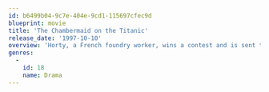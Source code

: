 ```yaml
---
id: b6499b04-9c7e-404e-9cd1-115697cfec9d
blueprint: movie
title: 'The Chambermaid on the Titanic'
release_date: '1997-10-10'
overview: 'Horty, a French foundry worker, wins a contest and is sent to see the sailing of the Titanic. In England, Marie, saying she is a chambermaid on the Titanic and cannot get a room, asks to share his room. They do, chastely; when he awakens, she is gone, but he sees her at the sailing and gets a photo of her. When he returns home, he suspects that his wife Zoe has been sleeping with Simeon, the foundry owner. Horty goes to the bar, where his friends get him drunk and he starts telling an erotic fantasy of what happened with him and Marie, drawing a larger audience each night.'
genres:
  -
    id: 18
    name: Drama
---
```

